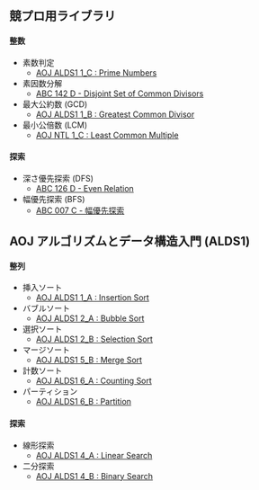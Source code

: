 ## 競プロ用ライブラリ

#### 整数
- 素数判定
    - [AOJ ALDS1 1_C : Prime Numbers](https://github.com/BEN2suzuka/proconlib/blob/master/AOJ_ALDS1/alds1_1c.cpp)
- 素因数分解
    - [ABC 142 D - Disjoint Set of Common Divisors](https://github.com/BEN2suzuka/proconlib/blob/master/AtCoder/abc142d.cpp)
- 最大公約数 (GCD)
    - [AOJ ALDS1 1_B : Greatest Common Divisor](https://github.com/BEN2suzuka/proconlib/blob/master/AOJ_ALDS1/alds1_1b.cpp)
- 最小公倍数 (LCM)
    - [AOJ NTL 1_C : Least Common Multiple](https://github.com/BEN2suzuka/proconlib/blob/master/AOJ_NTL/ntl_1c.cpp)

#### 探索
- 深さ優先探索 (DFS)
    - [ABC 126 D - Even Relation](https://github.com/BEN2suzuka/proconlib/blob/master/AtCoder/abc126d.cpp)
- 幅優先探索 (BFS)
    - [ABC 007 C - 幅優先探索](https://github.com/BEN2suzuka/proconlib/blob/master/AtCoder/abc007c.cpp)

## AOJ アルゴリズムとデータ構造入門 (ALDS1)

#### 整列
- 挿入ソート
    - [AOJ ALDS1 1_A : Insertion Sort](https://github.com/BEN2suzuka/proconlib/blob/master/AOJ_ALDS1/alds1_1a.cpp)
- バブルソート
    - [AOJ ALDS1 2_A : Bubble Sort](https://github.com/BEN2suzuka/proconlib/blob/master/AOJ_ALDS1/alds1_2a.cpp)
- 選択ソート
    - [AOJ ALDS1 2_B : Selection Sort](https://github.com/BEN2suzuka/proconlib/blob/master/AOJ_ALDS1/alds1_2b.cpp)
- マージソート
    - [AOJ ALDS1 5_B : Merge Sort](https://github.com/BEN2suzuka/proconlib/blob/master/AOJ_ALDS1/alds1_5b.cpp)
- 計数ソート
    - [AOJ ALDS1 6_A : Counting Sort](https://github.com/BEN2suzuka/proconlib/blob/master/AOJ_ALDS1/alds1_6a.cpp)
- パーティション
    - [AOJ ALDS1 6_B : Partition](https://github.com/BEN2suzuka/proconlib/blob/master/AOJ_ALDS1/alds1_6b.cpp)

#### 探索
- 線形探索
    - [AOJ ALDS1 4_A : Linear Search](https://github.com/BEN2suzuka/proconlib/blob/master/AOJ_ALDS1/alds1_4a.cpp)
- 二分探索
    - [AOJ ALDS1 4_B : Binary Search](https://github.com/BEN2suzuka/proconlib/blob/master/AOJ_ALDS1/alds1_4b.cpp)